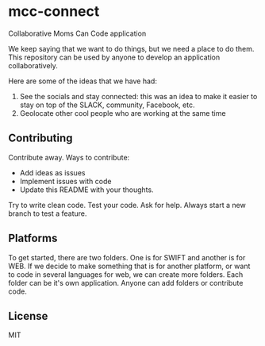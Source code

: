 # mcc-connect
Collaborative Moms Can Code application

We keep saying that we want to do things, but we need a place to do them. This repository can be used by anyone to develop an application collaboratively.

Here are some of the ideas that we have had:
1. See the socials and stay connected: this was an idea to make it easier to stay on top of the SLACK, community, Facebook, etc.
2. Geolocate other cool people who are working at the same time

## Contributing
Contribute away. Ways to contribute:
* Add ideas as issues
* Implement issues with code
* Update this README with your thoughts.

Try to write clean code. Test your code. Ask for help. Always start a new branch to test a feature.

## Platforms
To get started, there are two folders. One is for SWIFT and another is for WEB. If we decide to make something that is for another platform, or want to code in several languages for web, we can create more folders. Each folder can be it's own application. Anyone can add folders or contribute code. 

## License
MIT
